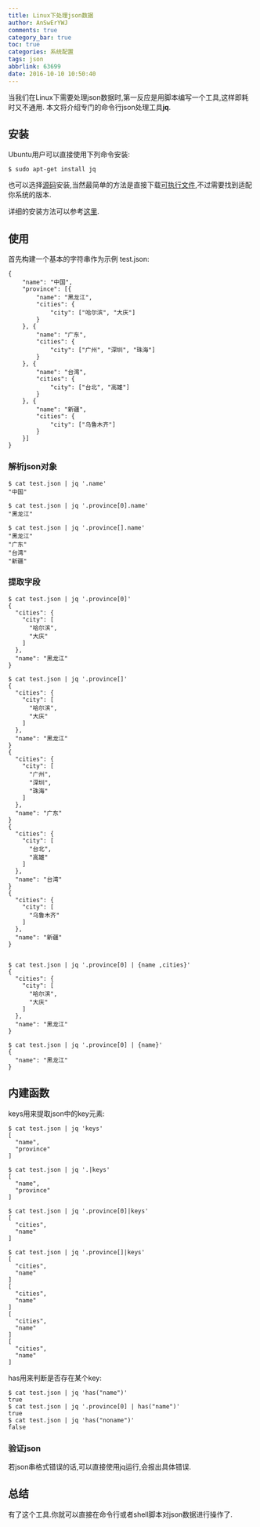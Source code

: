 ```yaml
---
title: Linux下处理json数据
author: AnSwErYWJ
comments: true
category_bar: true
toc: true
categories: 系统配置
tags: json
abbrlink: 63699
date: 2016-10-10 10:50:40
---
```


当我们在Linux下需要处理json数据时,第一反应是用脚本编写一个工具,这样即耗时又不通用. 本文将介绍专门的命令行json处理工具**jq**.
<!--more-->

## 安装
Ubuntu用户可以直接使用下列命令安装:
```
$ sudo apt-get install jq 
```
也可以选择[源码](https://github.com/stedolan/jq)安装,当然最简单的方法是直接下载[可执行文件](https://stedolan.github.io/jq/),不过需要找到适配你系统的版本.

详细的安装方法可以参考[这里](https://stedolan.github.io/jq/download/).

## 使用
首先构建一个基本的字符串作为示例 test.json:
```
{
    "name": "中国",
    "province": [{
        "name": "黑龙江",
        "cities": {
            "city": ["哈尔滨", "大庆"]
        }
    }, {
        "name": "广东",
        "cities": {
            "city": ["广州", "深圳", "珠海"]
        }
    }, {
        "name": "台湾",
        "cities": {
            "city": ["台北", "高雄"]
        }
    }, {
        "name": "新疆",
        "cities": {
            "city": ["乌鲁木齐"]
        }
    }]
}
```

### 解析json对象
```
$ cat test.json | jq '.name'
"中国"

$ cat test.json | jq '.province[0].name'
"黑龙江"

$ cat test.json | jq '.province[].name'
"黑龙江"
"广东"
"台湾"
"新疆"
```

### 提取字段
```
$ cat test.json | jq '.province[0]'
{
  "cities": {
    "city": [
      "哈尔滨",
      "大庆"
    ]
  },
  "name": "黑龙江"
}

$ cat test.json | jq '.province[]'
{
  "cities": {
    "city": [
      "哈尔滨",
      "大庆"
    ]
  },
  "name": "黑龙江"
}
{
  "cities": {
    "city": [
      "广州",
      "深圳",
      "珠海"
    ]
  },
  "name": "广东"
}
{
  "cities": {
    "city": [
      "台北",
      "高雄"
    ]
  },
  "name": "台湾"
}
{
  "cities": {
    "city": [
      "乌鲁木齐"
    ]
  },
  "name": "新疆"
}


$ cat test.json | jq '.province[0] | {name ,cities}'
{
  "cities": {
    "city": [
      "哈尔滨",
      "大庆"
    ]
  },
  "name": "黑龙江"
}

$ cat test.json | jq '.province[0] | {name}'
{
  "name": "黑龙江"
}
```

## 内建函数
keys用来提取json中的key元素:
```
$ cat test.json | jq 'keys'
[
  "name",
  "province"
]

$ cat test.json | jq '.|keys'
[
  "name",
  "province"
]

$ cat test.json | jq '.province[0]|keys'
[
  "cities",
  "name"
]

$ cat test.json | jq '.province[]|keys'
[
  "cities",
  "name"
]
[
  "cities",
  "name"
]
[
  "cities",
  "name"
]
[
  "cities",
  "name"
]
```

has用来判断是否存在某个key:
```
$ cat test.json | jq 'has("name")'
true
$ cat test.json | jq '.province[0] | has("name")'
true
$ cat test.json | jq 'has("noname")'
false
```

### 验证json
若json串格式错误的话,可以直接使用jq运行,会报出具体错误.

## 总结
有了这个工具.你就可以直接在命令行或者shell脚本对json数据进行操作了.
